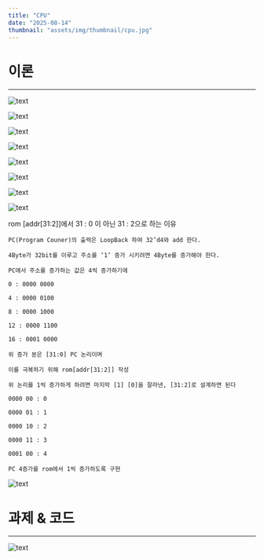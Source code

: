 ```yaml
---
title: "CPU"
date: "2025-08-14"
thumbnail: "assets/img/thumbnail/cpu.jpg"
---
```


# 이론
---

![text](<../../../assets/img/vlsi2/250814/스크린샷 2025-08-18 091451.png>) 

![text](<../../../assets/img/vlsi2/250814/스크린샷 2025-08-18 091455.png>) 

![text](<../../../assets/img/vlsi2/250814/스크린샷 2025-08-18 091459.png>) 

![text](<../../../assets/img/vlsi2/250814/스크린샷 2025-08-18 091503.png>) 

![text](<../../../assets/img/vlsi2/250814/스크린샷 2025-08-18 091508.png>) 

![text](<../../../assets/img/vlsi2/250814/스크린샷 2025-08-18 091512.png>) 

![text](<../../../assets/img/vlsi2/250814/스크린샷 2025-08-18 091516.png>) 

![text](<../../../assets/img/vlsi2/250814/스크린샷 2025-08-18 091520.png>) 

rom [addr[31:2]]에서 31 : 0 이 아닌 31 : 2으로 하는 이유
    
    PC(Program Couner)의 출력은 LoopBack 하여 32’d4와 add 한다.
    
    4Byte가 32bit를 이루고 주소를 ‘1’ 증가 시키려면 4Byte를 증가해야 한다.
    
    PC에서 주소를 증가하는 값은 4씩 증가하기에 
    
    0 : 0000 0000
    
    4 : 0000 0100
    
    8 : 0000 1000
    
    12 : 0000 1100
    
    16 : 0001 0000
    
    위 증가 분은 [31:0] PC 논리이며
    
    이를 극복하기 위해 rom[addr[31:2]] 작성
    
    위 논리를 1씩 증가하게 하려면 마지막 [1] [0]을 잘라낸, [31:2]로 설계하면 된다
    
    0000 00 : 0
    
    0000 01 : 1
    
    0000 10 : 2
    
    0000 11 : 3
    
    0001 00 : 4
    
    PC 4증가를 rom에서 1씩 증가하도록 구현

![text](<../../../assets/img/vlsi2/250814/스크린샷 2025-08-18 091525.png>) 


# 과제 & 코드
---

![text](<../../../assets/img/vlsi2/250814/스크린샷 2025-08-18 091532.png>)